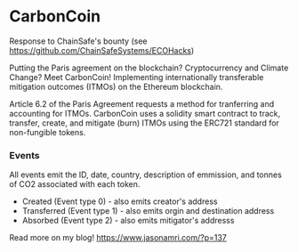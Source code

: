 # CarbonCoin
Response to ChainSafe's bounty (see https://github.com/ChainSafeSystems/ECOHacks)


Putting the Paris agreement on the blockchain? Cryptocurrency and Climate Change? Meet CarbonCoin! Implementing internationally transferable mitigation outcomes (ITMOs) on the Ethereum blockchain.

Article 6.2 of the Paris Agreement requests a method for tranferring and accounting for ITMOs. CarbonCoin uses a solidity smart contract to track, transfer, create, and mitigate (burn) ITMOs using the ERC721 standard for non-fungible tokens.

### Events
All events emit the ID, date, country, description of emmission, and tonnes of CO2 associated with each token.
  
- Created (Event type 0) - also emits creator's address
- Transferred (Event type 1) - also emits orgin and destination address
- Absorbed (Event type 2) - also emits mitigator's addresss


 
Read more on my blog! https://www.jasonamri.com/?p=137
